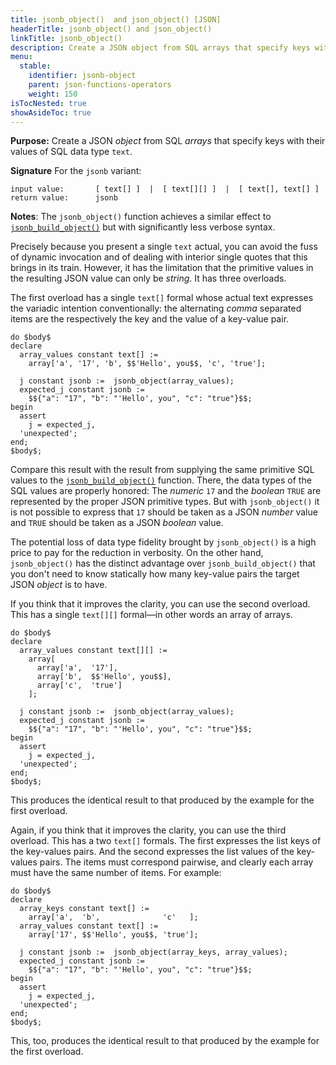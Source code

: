 ```yaml
---
title: jsonb_object()  and json_object() [JSON]
headerTitle: jsonb_object() and json_object()
linkTitle: jsonb_object() 
description: Create a JSON object from SQL arrays that specify keys with their values of SQL data type text.
menu:
  stable:
    identifier: jsonb-object
    parent: json-functions-operators
    weight: 150
isTocNested: true
showAsideToc: true
---
```


**Purpose:** Create a JSON _object_ from SQL _arrays_ that specify keys with their values of SQL data type `text`.

**Signature** For the `jsonb` variant:

```
input value:       [ text[] ]  |  [ text[][] ]  |  [ text[], text[] ]
return value:      jsonb
```

**Notes**: The `jsonb_object()` function achieves a similar effect to [`jsonb_build_object()`](../jsonb-build-object) but with significantly less verbose syntax.

Precisely because you present a single `text` actual, you can avoid the fuss of dynamic invocation and of dealing with interior single quotes that this brings in its train. However, it has the limitation that the primitive values in the resulting JSON value can only be _string_. It has three overloads.

The first overload has a single `text[]` formal whose actual text expresses the variadic intention conventionally: the alternating _comma_ separated items are the respectively the key and the value of a key-value pair.

```plpgsql
do $body$
declare
  array_values constant text[] :=
    array['a', '17', 'b', $$'Hello', you$$, 'c', 'true'];

  j constant jsonb :=  jsonb_object(array_values);
  expected_j constant jsonb := 
    $${"a": "17", "b": "'Hello', you", "c": "true"}$$;
begin
  assert
    j = expected_j,
  'unexpected';
end;
$body$;
```

Compare this result with the result from supplying the same primitive SQL values to the [`jsonb_build_object()`](../jsonb-build-object) function. There, the data types of the SQL values are properly honored: The _numeric_ `17` and the _boolean_ `TRUE` are represented by the proper JSON primitive types. But with `jsonb_object()` it is not possible to express that `17` should be taken as a JSON _number_ value and `TRUE` should be taken as a JSON _boolean_ value.

The potential loss of data type fidelity brought by `jsonb_object()` is a high price to pay for the reduction in verbosity. On the other hand, `jsonb_object()` has the distinct advantage over `jsonb_build_object()` that you don't need to know statically how many key-value pairs the target JSON _object_ is to have.

If you think that it improves the clarity, you can use the second overload. This has a single `text[][]` formal—in other words an array of arrays.

```plpgsql
do $body$
declare
  array_values constant text[][] :=
    array[
      array['a',  '17'],
      array['b',  $$'Hello', you$$],
      array['c',  'true']
    ];

  j constant jsonb :=  jsonb_object(array_values);
  expected_j constant jsonb := 
    $${"a": "17", "b": "'Hello', you", "c": "true"}$$;
begin
  assert
    j = expected_j,
  'unexpected';
end;
$body$;
```

This produces the identical result to that produced by the example for the first overload.

Again, if you think that it improves the clarity, you can use the third overload. This has a two `text[]` formals. The first expresses the list keys of the key-values pairs. And the second expresses the list values of the key-values pairs. The items must correspond pairwise, and clearly each array must have the same number of items. For example:

```plpgsql
do $body$
declare
  array_keys constant text[] :=
    array['a',  'b',              'c'   ];
  array_values constant text[] :=
    array['17', $$'Hello', you$$, 'true'];

  j constant jsonb :=  jsonb_object(array_keys, array_values);
  expected_j constant jsonb := 
    $${"a": "17", "b": "'Hello', you", "c": "true"}$$;
begin
  assert
    j = expected_j,
  'unexpected';
end;
$body$;
```

This, too, produces the identical result to that produced by the example for the first overload.
